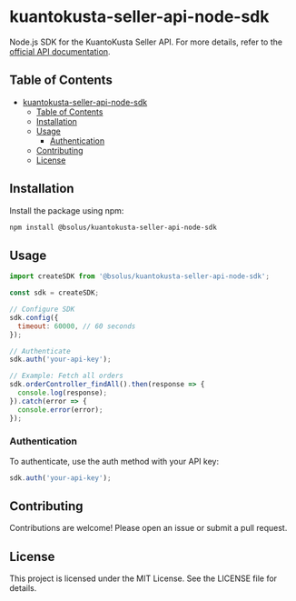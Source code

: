 # kuantokusta-seller-api-node-sdk

Node.js SDK for the KuantoKusta Seller API. For more details, refer to the [official API documentation](https://seller.kuantokusta.pt/api/kms/#).

## Table of Contents

- [kuantokusta-seller-api-node-sdk](#kuantokusta-seller-api-node-sdk)
  - [Table of Contents](#table-of-contents)
  - [Installation](#installation)
  - [Usage](#usage)
    - [Authentication](#authentication)
  - [Contributing](#contributing)
  - [License](#license)

## Installation

Install the package using npm:

```sh
npm install @bsolus/kuantokusta-seller-api-node-sdk
```

## Usage

```javascript
import createSDK from '@bsolus/kuantokusta-seller-api-node-sdk';

const sdk = createSDK;

// Configure SDK
sdk.config({
  timeout: 60000, // 60 seconds
});

// Authenticate
sdk.auth('your-api-key');

// Example: Fetch all orders
sdk.orderController_findAll().then(response => {
  console.log(response);
}).catch(error => {
  console.error(error);
});
```

### Authentication

To authenticate, use the auth method with your API key:

```javascript
sdk.auth('your-api-key');
```

## Contributing

Contributions are welcome! Please open an issue or submit a pull request.

## License

This project is licensed under the MIT License. See the LICENSE file for details.
